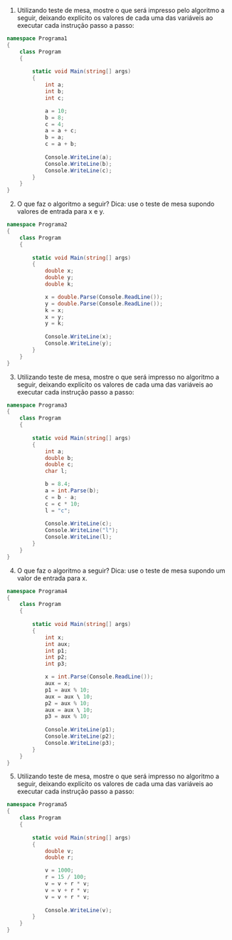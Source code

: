 1.  Utilizando teste de mesa, mostre o que será impresso pelo algoritmo a seguir, deixando explícito os valores de cada uma das variáveis ao executar cada instrução passo a passo:

```c#
namespace Programa1
{
    class Program
    {
        
        static void Main(string[] args)
        {
            int a;
            int b;
            int c;

            a = 10;
            b = 8;
            c = 4;
            a = a + c;
            b = a;
            c = a + b;
            
            Console.WriteLine(a);
            Console.WriteLine(b);
            Console.WriteLine(c);
        }
    }
}
```
2. O que faz o algoritmo a seguir? Dica: use o teste de mesa supondo valores de entrada para x e y.

```c#
namespace Programa2
{
    class Program
    {
        
        static void Main(string[] args)
        {
            double x;
            double y;
            double k;

            x = double.Parse(Console.ReadLine());
            y = double.Parse(Console.ReadLine());
            k = x;
            x = y;
            y = k;
            
            Console.WriteLine(x);
            Console.WriteLine(y);
        }
    }
}
```

3. Utilizando teste de mesa, mostre o que será impresso no algoritmo a seguir, deixando explícito os valores de cada uma das variáveis ao executar cada instrução passo a passo:


```c#
namespace Programa3
{
    class Program
    {
        
        static void Main(string[] args)
        {
            int a;
            double b;
            double c;
            char l;

            b = 8.4;
            a = int.Parse(b);
            c = b - a;
            c = c * 10;
            l = "c";
            
            Console.WriteLine(c);
            Console.WriteLine("l");
            Console.WriteLine(l);
        }
    }
}
```

4. O que faz o algoritmo a seguir? Dica: use o teste de mesa supondo um valor de entrada para x.


```c#
namespace Programa4
{
    class Program
    {
        
        static void Main(string[] args)
        {
            int x;
            int aux;
            int p1;
            int p2;
            int p3;

            x = int.Parse(Console.ReadLine());
            aux = x;
            p1 = aux % 10;
            aux = aux \ 10;
            p2 = aux % 10;
            aux = aux \ 10;
            p3 = aux % 10;
            
            Console.WriteLine(p1);
            Console.WriteLine(p2);
            Console.WriteLine(p3);
        }
    }
}
```

5. Utilizando teste de mesa, mostre o que será impresso no algoritmo a seguir, deixando explícito os valores de cada uma das variáveis ao executar cada instrução passo a passo:


```c#
namespace Programa5
{
    class Program
    {
        
        static void Main(string[] args)
        {
            double v;
            double r;

            v = 1000;
            r = 15 / 100;
            v = v + r * v;
            v = v + r * v;
            v = v + r * v;
            
            Console.WriteLine(v);
        }
    }
}
```
